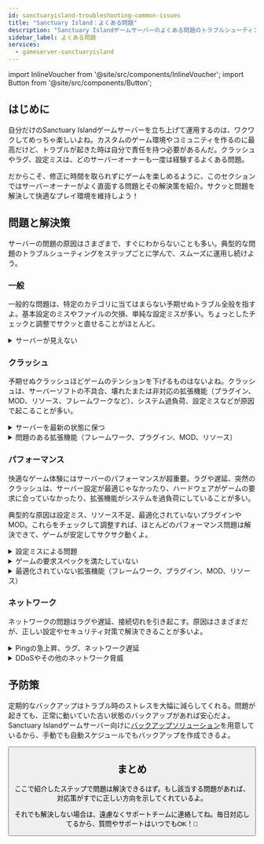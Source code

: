 ```yaml
---
id: sanctuaryisland-troubleshooting-common-issues
title: "Sanctuary Island：よくある問題"
description: "Sanctuary Islandゲームサーバーのよくある問題のトラブルシューティングと解決方法を紹介。ゲームをスムーズに楽しみ続けるためのヒント → 今すぐチェック"
sidebar_label: よくある問題
services:
  - gameserver-sanctuaryisland
---
```


import InlineVoucher from '@site/src/components/InlineVoucher';
import Button from '@site/src/components/Button';

## はじめに

自分だけのSanctuary Islandゲームサーバーを立ち上げて運用するのは、ワクワクしてめっちゃ楽しいよね。カスタムのゲーム環境やコミュニティを作るのに最高だけど、トラブルが起きた時は自分で責任を持つ必要があるんだ。クラッシュやラグ、設定ミスは、どのサーバーオーナーも一度は経験するよくある問題。

だからこそ、修正に時間を取られずにゲームを楽しめるように、このセクションではサーバーオーナーがよく直面する問題とその解決策を紹介。サクッと問題を解決して快適なプレイ環境を維持しよう！


<InlineVoucher />



## 問題と解決策

サーバーの問題の原因はさまざまで、すぐにわからないことも多い。典型的な問題のトラブルシューティングをステップごとに学んで、スムーズに運用し続けよう。

### 一般
一般的な問題は、特定のカテゴリに当てはまらない予期せぬトラブル全般を指すよ。基本設定のミスやファイルの欠損、単純な設定ミスが多い。ちょっとしたチェックと調整でサクッと直せることがほとんど。

<details>
  <summary>サーバーが見えない</summary>

サーバーが見えない原因は、初期化が正常に完了していない場合が多い。設定ミスやファイルの破損が原因かも。詳しい情報はサーバーコンソールやログファイルで確認できるよ。それ以外にも、サーバーリストのフィルター設定が間違っていて表示されていない可能性もあるから要チェック。

</details>


### クラッシュ

予期せぬクラッシュほどゲームのテンションを下げるものはないよね。クラッシュは、サーバーソフトの不具合、壊れたまたは非対応の拡張機能（プラグイン、MOD、リソース、フレームワークなど）、システム過負荷、設定ミスなどが原因で起こることが多い。

<details>
  <summary>サーバーを最新の状態に保つ</summary>

ゲームサーバーは最新バージョンで運用するのが安定性・セキュリティ・互換性のために超重要。ゲームのアップデートやフレームワークの変更、サードパーティーツールの更新に対応していないと、深刻な問題が起きることも。

古いバージョンのサーバーはクラッシュや予期せぬ挙動、起動失敗の原因になるよ。

![img](https://screensaver01.zap-hosting.com/index.php/s/JXLHyHeMJqErHLJ/preview)


</details>

<details>
  <summary>問題のある拡張機能（フレームワーク、プラグイン、MOD、リソース）</summary>

クラッシュの原因は、壊れていたり古くなった拡張機能であることが多い。フレームワーク、プラグイン、MOD、リソースのいずれでも、最新ゲームバージョンに対応していなかったり、バグがあると問題が起きるよ。

複数の問題ある拡張が絡むと、予期せぬクラッシュやフリーズ、エラーが発生しやすい。原因が拡張機能だと思ったら、一旦無効化してサーバーが安定するか試してみて。これで問題のある拡張を特定できるよ。

使っている拡張はすべて最新で、メンテナンスされていて、現在のゲームバージョンと互換性があるか必ず確認しよう。そうすればクラッシュやダウンタイムを防げる。

クラッシュの根本原因を特定するには、追加コンテンツを一時的に無効化してみるのが効果的。最小構成から始めて問題が続くかチェック。問題が消えたら、拡張やMOD、リソースを一つずつ戻してテストしよう。この段階的な方法でトラブルの原因を効率よく絞り込めるし、根拠に基づいたトラブルシューティングができるよ。

</details>

### パフォーマンス

快適なゲーム体験にはサーバーのパフォーマンスが超重要。ラグや遅延、突然のクラッシュは、サーバー設定が最適じゃなかったり、ハードウェアがゲームの要求に合っていなかったり、拡張機能がシステムを過負荷にしていることが多い。

典型的な原因は設定ミス、リソース不足、最適化されていないプラグインやMOD。これらをチェックして調整すれば、ほとんどのパフォーマンス問題は解決できて、ゲームが安定してサクサク動くよ。

<details>
  <summary>設定ミスによる問題</summary>

間違った設定や調整不足は、リソースの無駄遣いを招き、ラグやカクつきなどのパフォーマンス問題を引き起こすよ。ゲームやサーバー規模に合った推奨設定を確認して、必要なら調整しよう。効率よくサーバーを動かすために重要だよ。

設定はウェブインターフェースの**設定**セクションから、または**Configs**の設定ファイルを直接編集して変更できるよ。

</details>

<details>
  <summary>ゲームの要求スペックを満たしていない</summary>

ゲームサーバーをスムーズかつ安定して動かすには、プロジェクトに合った構成を選ぶことが必須。ゲームの種類やMOD、プラグイン、リソースの使用状況、想定プレイヤー数によって必要スペックは大きく変わるよ。

ZAP-Hostingでは注文時に推奨の最低構成を案内してる。これは典型的な利用ケースを元にしていて、ラグやクラッシュ、長いロード時間などの問題を避けるための目安だよ。

![img](https://screensaver01.zap-hosting.com/index.php/s/87ADJdwNAXxXxdk/preview)

この推奨を守るか、必要に応じてスペックアップして、最高の安定性とプレイ体験を目指そう。あくまで最低限の目安だからね。

プロジェクトの規模や追加コンテンツの量によっては、最初からもっと高いスペックが必要だったり、時間とともに必要リソースが増えることもある。そんな時はゲームサーバーパッケージのアップグレードが手軽で効果的な解決策だよ。

</details>

<details>
  <summary>最適化されていない拡張機能（フレームワーク、プラグイン、MOD、リソース）</summary>

すべての拡張機能がパフォーマンスを考慮して作られているわけじゃない。フレームワーク、プラグイン、MOD、リソースのいずれでも、実装が非効率だったり複雑すぎたり、サーバーリソースに無駄な負荷をかけることがあるよ。

これが原因でCPU使用率が高くなったり、メモリリーク、ラグ、クラッシュが起きることも。特に複数の非最適化コンポーネントが絡むとヤバい。

拡張機能はメンテナンスされていて、ドキュメントが充実し、パフォーマンスがテストされているものを使おう。迷ったらコミュニティの評判をチェックしたり、サーバーのパフォーマンスを監視して問題のある要素を特定してね。

パフォーマンス問題の根本原因を特定するには、追加コンテンツを一時的に無効化してみるのが効果的。最小構成から始めて問題が続くかチェック。問題が消えたら、拡張やMOD、リソースを一つずつ戻してテストしよう。この段階的な方法でトラブルの原因を効率よく絞り込めるし、根拠に基づいたトラブルシューティングができるよ。

</details>



### ネットワーク
ネットワークの問題はラグや遅延、接続切れを引き起こす。原因はさまざまだが、正しい設定やセキュリティ対策で解決できることが多いよ。

<details>
  <summary>Pingの急上昇、ラグ、ネットワーク遅延</summary>

Pingの急上昇やラグ、ネットワーク遅延は、CPUパワーやRAM、帯域幅などサーバーリソース不足が原因のことが多い。

プレイヤー数が多すぎたり、重いスクリプトやプラグインでサーバーが過負荷になる場合もある。ルーティングの問題や外部の過負荷、プレイヤーから遠い場所にサーバーがあることもレイテンシを悪化させるよ。

さらに、バックグラウンドプロセス、不安定なインターネット接続、パケットロス、古いまたは設定ミスのサーバーソフトもパフォーマンス低下の原因になる。

ラグや高Pingを感じたら、まずはゲームやプロジェクトの推奨スペックを満たしているか確認しよう。プレイヤーに近いサーバー所在地を選ぶのも効果的。

ルーティングや外部ネットワークの問題が疑われる場合は、遠慮なくサポートチームに連絡してね。状況を分析して最適な解決策を提案してくれるよ。

</details>

<details>
  <summary>DDoSやその他のネットワーク脅威</summary>

ゲームサーバーは時々、悪意あるネットワーク攻撃、特にDDoS攻撃のターゲットになることがある。大量のトラフィックでサーバーを圧倒し、ラグや接続切れ、最悪の場合は完全なダウンを引き起こすよ。ほかにも、ネットワークの脆弱性を狙った攻撃や、繰り返しの接続試行、不自然なデータパターンでサーバーの安定性を乱すケースもある。

こうした脅威は一般ユーザーの手に負えないことが多いけど、ZAP-Hostingは標準で保護と緩和システムを備えていて、一般的かつ高度な攻撃からサーバーを守っているよ。もし攻撃を受けている疑いがあって問題が起きているなら、サポートチームに相談してね。対応策やアドバイスをもらえるよ。

</details>






## 予防策

定期的なバックアップはトラブル時のストレスを大幅に減らしてくれる。問題が起きても、正常に動いていた古い状態のバックアップがあれば安心だよ。Sanctuary Islandゲームサーバー向けに[バックアップソリューション](gameserver-backups.md)を用意しているから、手動でも自動スケジュールでもバックアップを作成できるよ。



<Button label="ZAP-Storageにアクセス" link="https://zap-hosting.com/en/customer/home/storage/" block/>






## まとめ

ここで紹介したステップで問題は解決できるはず。もし該当する問題があれば、対応策がすでに正しい方向を示してくれているよ。

それでも解決しない場合は、遠慮なくサポートチームに連絡してね。毎日対応してるから、質問やサポートはいつでもOK！🙂

<InlineVoucher />